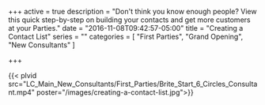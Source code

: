 +++
active = true
description = "Don't think you know enough people? View this quick step-by-step on building your contacts and get more customers at your Parties."
date = "2016-11-08T09:42:57-05:00"
title = "Creating a Contact List"
series = ""
categories = [
  "First Parties",
  "Grand Opening",
  "New Consultants"
]

+++

{{< plvid src="LC_Main_New_Consultants/First_Parties/Brite_Start_6_Circles_Consultant.mp4" poster="/images/creating-a-contact-list.jpg">}}
